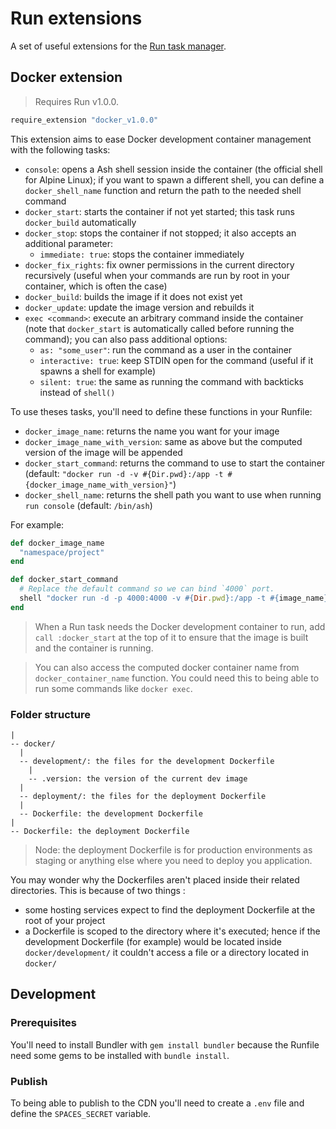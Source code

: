# Run extensions

A set of useful extensions for the [Run task manager](https://github.com/pyrsmk/run).

## Docker extension

> Requires Run v1.0.0.

```rb
require_extension "docker_v1.0.0"
```

This extension aims to ease Docker development container management with the following tasks:

- `console`: opens a Ash shell session inside the container (the official shell for Alpine Linux); if you want to spawn a different shell, you can define a `docker_shell_name` function and return the path to the needed shell command
- `docker_start`: starts the container if not yet started; this task runs `docker_build` automatically
- `docker_stop`: stops the container if not stopped; it also accepts an additional parameter:
  - `immediate: true`: stops the container immediately
- `docker_fix_rights`: fix owner permissions in the current directory recursively (useful when your commands are run by root in your container, which is often the case)
- `docker_build`: builds the image if it does not exist yet
- `docker_update`: update the image version and rebuilds it
- `exec <command>`: execute an arbitrary command inside the container (note that `docker_start` is automatically called before running the command); you can also pass additional options:
  - `as: "some_user"`: run the command as a user in the container
  - `interactive: true`: keep STDIN open for the command (useful if it spawns a shell for example)
  - `silent: true`: the same as running the command with backticks instead of `shell()`

To use theses tasks, you'll need to define these functions in your Runfile:

- `docker_image_name`: returns the name you want for your image
- `docker_image_name_with_version`: same as above but the computed version of the image will be appended
- `docker_start_command`: returns the command to use to start the container (default: `"docker run -d -v #{Dir.pwd}:/app -t #{docker_image_name_with_version}"`)
- `docker_shell_name`: returns the shell path you want to use when running `run console` (default: `/bin/ash`)

For example:

```rb
def docker_image_name
  "namespace/project"
end

def docker_start_command
  # Replace the default command so we can bind `4000` port.
  shell "docker run -d -p 4000:4000 -v #{Dir.pwd}:/app -t #{image_name}"
end
```

> When a Run task needs the Docker development container to run, add `call :docker_start` at the top of it to ensure that the image is built and the container is running.

> You can also access the computed docker container name from `docker_container_name` function. You could need this to being able to run some commands like `docker exec`.

### Folder structure

```
|
-- docker/
  |
  -- development/: the files for the development Dockerfile
    |
    -- .version: the version of the current dev image
  |
  -- deployment/: the files for the deployment Dockerfile
  |
  -- Dockerfile: the development Dockerfile
|
-- Dockerfile: the deployment Dockerfile
```

> Node: the deployment Dockerfile is for production environments as staging or anything else where you need to deploy you application.

You may wonder why the Dockerfiles aren't placed inside their related directories. This is because of two things :

- some hosting services expect to find the deployment Dockerfile at the root of your project
- a Dockerfile is scoped to the directory where it's executed; hence if the development Dockerfile (for example) would be located inside `docker/development/` it couldn't access a file or a directory located in `docker/`

## Development

### Prerequisites

You'll need to install Bundler with `gem install bundler` because the Runfile need some gems to be installed with `bundle install`.

### Publish

To being able to publish to the CDN you'll need to create a `.env` file and define the `SPACES_SECRET` variable.
